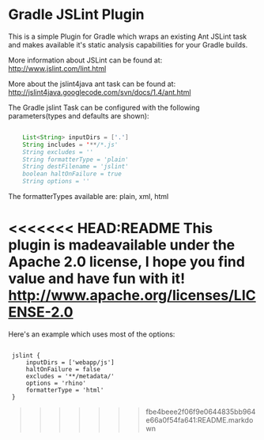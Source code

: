 Gradle JSLint Plugin
====================
This is a simple Plugin for Gradle which wraps an existing Ant JSLint task and makes available
it's static analysis capabilities for your Gradle builds.

More information about JSLint can be found at: http://www.jslint.com/lint.html

More about the jslint4java ant task can be found at: http://jslint4java.googlecode.com/svn/docs/1.4/ant.html

The Gradle jslint Task can be configured with the following parameters(types and defaults are shown):

```java

    List<String> inputDirs = ['.']    
    String includes = '**/*.js'
    String excludes = ''
    String formatterType = 'plain'
    String destFilename = 'jslint'
    boolean haltOnFailure = true
    String options = ''    
```

The formatterTypes available are: plain, xml, html

<<<<<<< HEAD:README
This plugin is madeavailable under the Apache 2.0 license, I hope you find value and have fun with it!
http://www.apache.org/licenses/LICENSE-2.0
=======
Here's an example which uses most of the options:

```

 jslint {
     inputDirs = ['webapp/js']
     haltOnFailure = false
     excludes = '**/metadata/'
     options = 'rhino'
     formatterType = 'html'
 } 
```

>>>>>>> fbe4beee2f06f9e0644835bb964e66a0f54fa641:README.markdown
